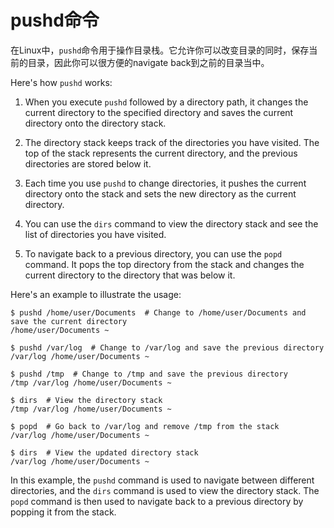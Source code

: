 # pushd命令

在Linux中，`pushd`命令用于操作目录栈。它允许你可以改变目录的同时，保存当前的目录，因此你可以很方便的navigate back到之前的目录当中。

Here's how `pushd` works:

1. When you execute `pushd` followed by a directory path, it changes the current directory to the specified directory and saves the current directory onto the directory stack.

2. The directory stack keeps track of the directories you have visited. The top of the stack represents the current directory, and the previous directories are stored below it.

3. Each time you use `pushd` to change directories, it pushes the current directory onto the stack and sets the new directory as the current directory.

4. You can use the `dirs` command to view the directory stack and see the list of directories you have visited.

5. To navigate back to a previous directory, you can use the `popd` command. It pops the top directory from the stack and changes the current directory to the directory that was below it.

Here's an example to illustrate the usage:

```shell
$ pushd /home/user/Documents  # Change to /home/user/Documents and save the current directory
/home/user/Documents ~

$ pushd /var/log  # Change to /var/log and save the previous directory
/var/log /home/user/Documents ~

$ pushd /tmp  # Change to /tmp and save the previous directory
/tmp /var/log /home/user/Documents ~

$ dirs  # View the directory stack
/tmp /var/log /home/user/Documents ~

$ popd  # Go back to /var/log and remove /tmp from the stack
/var/log /home/user/Documents ~

$ dirs  # View the updated directory stack
/var/log /home/user/Documents ~
```

In this example, the `pushd` command is used to navigate between different directories, and the `dirs` command is used to view the directory stack. The `popd` command is then used to navigate back to a previous directory by popping it from the stack.